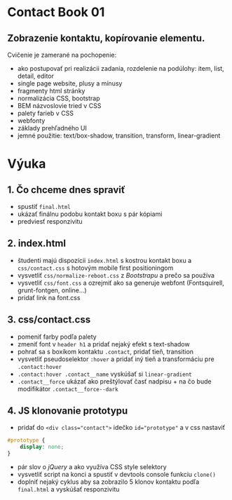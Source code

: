# Contact Book 01
## Zobrazenie kontaktu, kopírovanie elementu.

Cvičenie je zamerané na pochopenie:
- ako postupovať pri realizácii zadania, rozdelenie na podúlohy: item, list, detail, editor
- single page website, plusy a mínusy
- fragmenty html stránky
- normalizácia CSS, bootstrap
- BEM názvoslovie tried v CSS
- palety farieb v CSS
- webfonty
- základy prehľadného UI
- jemné použitie: text/box-shadow, transition, transform, linear-gradient

# Výuka

## 1. Čo chceme dnes spraviť
* spustiť `final.html`
* ukázať finálnu podobu kontakt boxu s pár kópiami
* predviesť responzivitu

## 2. index.html
* študenti majú dispozícii `index.html` s kostrou kontakt boxu a `css/contact.css` s hotovým mobile first positioningom
* vysvetliť `css/normalize-reboot.css` z *Bootstrapu* a prečo sa používa
* vysvetliť `css/font.css` a ozrejmiť ako sa generuje webfont (Fontsquirell, grunt-fontgen, online...)
* pridať link na font.css

## 3. css/contact.css
* pomeniť farby podľa palety
* zmeniť font v `header h1` a pridať nejaký efekt s text-shadow
* pohrať sa s boxíkom kontaktu `.contact`, pridať tieň, transition
* vysvetliť pseudoselektor `:hover` a pridať iný tieň a transformáciu pre `.contact:hover`
* `.contact:hover .contact__name` vyskúšať si `linear-gradient`
* `.contact__force` ukázať ako preštýlovať časť nadpisu + na čo bude modifikátor `.contact__force--dark`

## 4. JS klonovanie prototypu
* pridať do `<div class="contact">` idečko `id="prototype"` a v css nastaviť
```css
#prototype {
    display: none;
}
```
* pár slov o *jQuery* a ako využíva CSS style selektory
* vysvetliť script na konci a spustiť v devtools console funkciu `clone()`
* doplniť nejaký cyklus aby sa zobrazilo 5 klonov kontaktu podľa `final.html` a vyskúšať responzivitu
